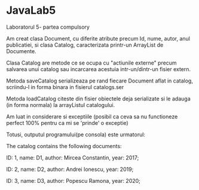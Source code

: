 # JavaLab5

Laboratorul 5- partea compulsory

Am creat clasa Document, cu diferite atribute precum Id, nume, autor, anul publicatiei, si clasa Catalog, caracterizata printr-un ArrayList de Documente.

Clasa Catalog are metode ce se ocupa cu "actiunile externe" precum salvarea unui catalog sau incarcarea acestuia intr-un/dintr-un fisier extern.

Metoda saveCatalog serializeaza pe rand fiecare Document aflat in catalog, scriindu-l in forma binara in fisierul catalogs.ser

Metoda loadCatalog citeste din fisier obiectele deja serializate si le adauga (in forma normala) la arrayListul catalogului.

Am luat in considerare si exceptiile (posibil ca ceva sa nu functioneze perfect 100% pentru ca mi se 'prinde' o exceptie) 

Totusi, outputul programului(pe consola) este urmatorul:

The catalog contains the following documents: 

ID: 1, name: D1, author: Mircea Constantin, year: 2017;

ID: 2, name: D2, author: Andrei Ionescu, year: 2019;

ID: 3, name: D3, author: Popescu Ramona, year: 2020;
